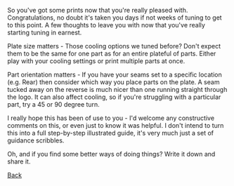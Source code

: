 So you've got some prints now that you're really pleased with. Congratulations, no doubt it's taken you days if not weeks of tuning to get to this point. A few thoughts to leave you with now that you've really starting tuning in earnest.

Plate size matters - Those cooling options we tuned before? Don't expect them to be the same for one part as for an entire plateful of parts. Either play with your cooling settings or print multiple parts at once.

Part orientation matters - If you have your seams set to a specific location (e.g. Rear) then consider which way you place parts on the plate. A seam tucked away on the reverse is much nicer than one running straight through the logo. It can also affect cooling, so if you're struggling with a particular part, try a 45 or 90 degree turn.

I really hope this has been of use to you - I'd welcome any constructive comments on this, or even just to know it was helpful. I don't intend to turn this into a full step-by-step illustrated guide, it's very much just a set of guidance scribbles.

Oh, and if you find some better ways of doing things? Write it down and share it. 

[Back](README.md)